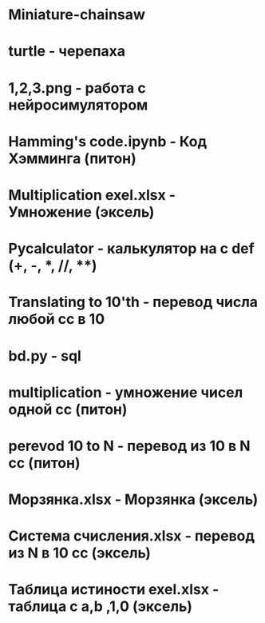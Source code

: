 # Miniature-chainsaw
# turtle - черепаха
# 1,2,3.png - работа с нейросимулятором 
# Hamming's code.ipynb - Код Хэмминга (питон)
# Multiplication exel.xlsx - Умножение (эксель)
# Pycalculator - калькулятор на с def (+, -, *, //, **)
# Translating to 10'th - перевод числа любой сс в 10
# bd.py - sql 
# multiplication - умножение чисел одной сс (питон)
# perevod 10 to N - перевод из 10 в N сс (питон)
# Морзянка.xlsx - Морзянка (эксель)
# Система счисления.xlsx - перевод из N в 10 сс (эксель)
# Таблица истиности exel.xlsx - таблица с a,b ,1,0 (эксель)

